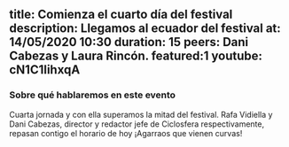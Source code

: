 title: Comienza el cuarto día del festival 
description: Llegamos al ecuador del festival
at: 14/05/2020 10:30
duration: 15
peers: Dani Cabezas y Laura Rincón. 
featured:1
youtube: cN1C1IihxqA
----
### Sobre qué hablaremos en este evento

Cuarta jornada y con ella superamos la mitad del festival. Rafa Vidiella y Dani Cabezas, director y redactor jefe de Ciclosfera respectivamente, repasan contigo el horario de hoy ¡Agarraos que vienen curvas! 
